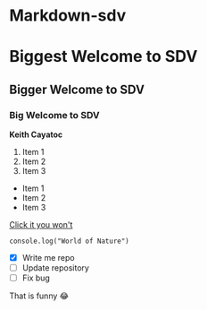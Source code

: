 # Markdown-sdv
# Biggest Welcome to SDV
## Bigger Welcome to SDV
### Big Welcome to SDV
**Keith Cayatoc**

1. Item 1
2. Item 2
3. Item 3

- Item 1
- Item 2
- Item 3

[Click it you won't](https://www.youtube.com/watch?v=dQw4w9WgXcQ)

`console.log("World of Nature")`

- [X] Write me repo
- [ ] Update repository 
- [ ] Fix bug

That is funny :joy: